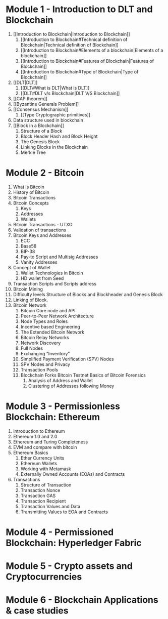 # Module 1 - Introduction to DLT and Blockchain
1. [[Introduction to Blockchain|Introduction to Blockchain]]
	1. [[Introduction to Blockchain#Technical definition of Blockchain|Technical definition of Blockchain]]
	2. [[Introduction to Blockchain#Elements of a blockchain|Elements of a blockchain]]
	3. [[Introduction to Blockchain#Features of Blockchain|Features of Blockchain]]
	4. [[Introduction to Blockchain#Type of Blockchain|Type of Blockchain]]
2. [[DLT|DLT]]
	1. [[DLT#What is DLT|What is DLT]]
	2. [[DLT#DLT v/s Blockchain|DLT V/S Blockchain]]
3. [[CAP theorem]]
4. [[Byzantine Generals Problem]]
5. [[Consensus Mechanism]]
	1. [[Type Cryptographic primitives]]
6. Data structure used in blockchain
7. [[Block in a Blockchain]]
	1. Structure of a Block
	2. Block Header Hash and Block Height
	3. The Genesis Block
	4. Linking Blocks in the Blockchain
	5. Merkle Tree

# Module 2 - Bitcoin
1. What is Bitcoin 
2. History of Bitcoin
3. Bitcoin Transactions
4. Bitcoin Concepts
	1. Keys
	2. Addresses
	3. Wallets
5. Bitcoin Transactions - UTXO
7. Validation of transactions
8. Bitcoin Keys and Addresses
	1. ECC
	2. Base58
	3. BIP-38
	4. Pay-to Script and Multisig Addresses
	5. Vanity Addresses
10. Concept of Wallet
	1. Wallet Technologies in Bitcoin 
	2. HD wallet from Seed
11. Transaction Scripts and Scripts address
12. Bitcoin Mining
13. Difficulty levels Structure of Blocks and Blockheader and Genesis Block
14. Linking of Block.
15. Bitcoin Network
	1. Bitcoin Core node and API
	2. Peer-to-Peer Network Architecture
	3. Node Types and Roles
	4. Incentive based Engineering
	5. The Extended Bitcoin Network
	6. Bitcoin Relay Networks
	7. Network Discovery
	8. Full Nodes
	9. Exchanging “Inventory”
	10. Simplified Payment Verification (SPV) Nodes
	11. SPV Nodes and Privacy
	12. Transaction Pools
	13. Blockchain Forks Bitcoin Testnet Basics of Bitcoin Forensics
		1. Analysis of Address and Wallet 
		2. Clustering of Addresses following Money

# Module 3 - Permissionless Blockchain: Ethereum
1. Introduction to Ethereum
2. Ethereum 1.0 and 2.0
3. Ethereum and Turing Completeness
4. EVM and compare with bitcoin 
5. Ethereum Basics
	1. Ether Currency Units
	2. Ethereum Wallets 
	3. Working with Metamask 
	4. Externally Owned Accounts (EOAs) and Contracts
6. Transactions
	1. Structure of Transaction
	2. Transaction Nonce 
	3. Transaction GAS
	4. Transaction Recipient
	5. Transaction Values and Data
	6. Transmitting Values to EOA and Contracts

# Module 4 - Permissioned Blockchain: Hyperledger Fabric

# Module 5 - Crypto assets and Cryptocurrencies

# Module 6 - Blockchain Applications & case studies